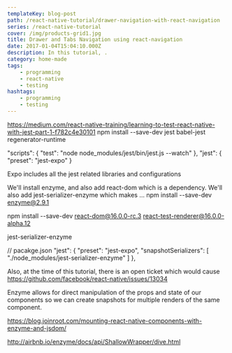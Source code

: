 ```yaml
---
templateKey: blog-post
path: /react-native-tutorial/drawer-navigation-with-react-navigation
series: /react-native-tutorial
cover: /img/products-grid1.jpg
title: Drawer and Tabs Navigation using react-navigation
date: 2017-01-04T15:04:10.000Z
description: In this tutorial, .
category: home-made
tags:
    - programming
    - react-native
    - testing
hashtags:
    - programming
    - testing
---
```

https://medium.com/react-native-training/learning-to-test-react-native-with-jest-part-1-f782c4e30101 
npm install --save-dev jest babel-jest regenerator-runtime

"scripts": {
  "test": "node node_modules/jest/bin/jest.js --watch"
},
"jest": {
  "preset": "jest-expo"
}

Expo includes all the jest related libraries and configurations

We'll install enzyme, and also add react-dom which is a dependency. We'll also add jest-serializer-enzyme which makes ...
npm install --save-dev enzyme@2.9.1 

npm install --save-dev react-dom@16.0.0-rc.3 react-test-renderer@16.0.0-alpha.12 

jest-serializer-enzyme

// pacakge.json
"jest": {
    "preset": "jest-expo",
    "snapshotSerializers": [
      "./node_modules/jest-serializer-enzyme"
    ]
  },

Also, at the time of this tutorial, there is an open ticket which would cause 
https://github.com/facebook/react-native/issues/13034

Enzyme allows for direct manipulation of the props and state of our components so we can create snapshots for multiple renders of the same component.

https://blog.joinroot.com/mounting-react-native-components-with-enzyme-and-jsdom/ 

http://airbnb.io/enzyme/docs/api/ShallowWrapper/dive.html
